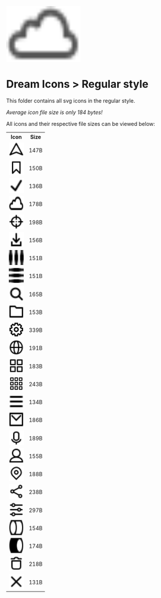
<img src="../dream.svg" width=200 height=150/>

# **Dream Icons > Regular style**

This folder contains all svg icons in the regular style.

*Average icon file size is only 184 bytes!*

All icons and their respective file sizes can be viewed below:
<table><tr><th>Icon</th><th>Size</th></tr><tr><td><img width=40 height=40 src="arrow-nav.svg"></td><td>147B</td></tr><tr><td><img width=40 height=40 src="bookmark.svg"></td><td>150B</td></tr><tr><td><img width=40 height=40 src="check-mark.svg"></td><td>136B</td></tr><tr><td><img width=40 height=40 src="cloud.svg"></td><td>178B</td></tr><tr><td><img width=40 height=40 src="crosshair.svg"></td><td>198B</td></tr><tr><td><img width=40 height=40 src="download.svg"></td><td>156B</td></tr><tr><td><img width=40 height=40 src="ellipsis-h.svg"></td><td>151B</td></tr><tr><td><img width=40 height=40 src="ellipsis-v.svg"></td><td>151B</td></tr><tr><td><img width=40 height=40 src="eyeglass.svg"></td><td>165B</td></tr><tr><td><img width=40 height=40 src="folder.svg"></td><td>153B</td></tr><tr><td><img width=40 height=40 src="gear.svg"></td><td>339B</td></tr><tr><td><img width=40 height=40 src="globe.svg"></td><td>191B</td></tr><tr><td><img width=40 height=40 src="grid-2x2.svg"></td><td>183B</td></tr><tr><td><img width=40 height=40 src="grid-3x3.svg"></td><td>243B</td></tr><tr><td><img width=40 height=40 src="hamburger.svg"></td><td>134B</td></tr><tr><td><img width=40 height=40 src="mail.svg"></td><td>186B</td></tr><tr><td><img width=40 height=40 src="microphone.svg"></td><td>189B</td></tr><tr><td><img width=40 height=40 src="person.svg"></td><td>155B</td></tr><tr><td><img width=40 height=40 src="pin-mark.svg"></td><td>188B</td></tr><tr><td><img width=40 height=40 src="share.svg"></td><td>238B</td></tr><tr><td><img width=40 height=40 src="sliders.svg"></td><td>297B</td></tr><tr><td><img width=40 height=40 src="toggle-off.svg"></td><td>154B</td></tr><tr><td><img width=40 height=40 src="toggle-on.svg"></td><td>174B</td></tr><tr><td><img width=40 height=40 src="trash.svg"></td><td>218B</td></tr><tr><td><img width=40 height=40 src="x-mark.svg"></td><td>131B</td></tr></table>
    